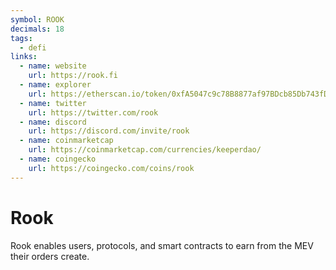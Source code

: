 ```yaml
---
symbol: ROOK
decimals: 18
tags:
  - defi
links:
  - name: website
    url: https://rook.fi
  - name: explorer
    url: https://etherscan.io/token/0xfA5047c9c78B8877af97BDcb85Db743fD7313d4a
  - name: twitter
    url: https://twitter.com/rook
  - name: discord
    url: https://discord.com/invite/rook
  - name: coinmarketcap
    url: https://coinmarketcap.com/currencies/keeperdao/
  - name: coingecko
    url: https://coingecko.com/coins/rook
---
```


# Rook

Rook enables users, protocols, and smart contracts to earn from the MEV their orders create.
